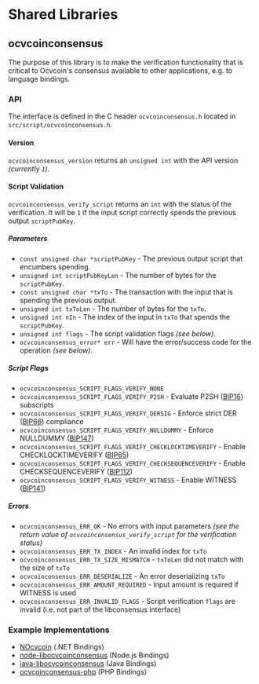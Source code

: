 Shared Libraries
================

## ocvcoinconsensus

The purpose of this library is to make the verification functionality that is critical to Ocvcoin's consensus available to other applications, e.g. to language bindings.

### API

The interface is defined in the C header `ocvcoinconsensus.h` located in `src/script/ocvcoinconsensus.h`.

#### Version

`ocvcoinconsensus_version` returns an `unsigned int` with the API version *(currently `1`)*.

#### Script Validation

`ocvcoinconsensus_verify_script` returns an `int` with the status of the verification. It will be `1` if the input script correctly spends the previous output `scriptPubKey`.

##### Parameters
- `const unsigned char *scriptPubKey` - The previous output script that encumbers spending.
- `unsigned int scriptPubKeyLen` - The number of bytes for the `scriptPubKey`.
- `const unsigned char *txTo` - The transaction with the input that is spending the previous output.
- `unsigned int txToLen` - The number of bytes for the `txTo`.
- `unsigned int nIn` - The index of the input in `txTo` that spends the `scriptPubKey`.
- `unsigned int flags` - The script validation flags *(see below)*.
- `ocvcoinconsensus_error* err` - Will have the error/success code for the operation *(see below)*.

##### Script Flags
- `ocvcoinconsensus_SCRIPT_FLAGS_VERIFY_NONE`
- `ocvcoinconsensus_SCRIPT_FLAGS_VERIFY_P2SH` - Evaluate P2SH ([BIP16](https://github.com/ocvcoin/bips/blob/master/bip-0016.mediawiki)) subscripts
- `ocvcoinconsensus_SCRIPT_FLAGS_VERIFY_DERSIG` - Enforce strict DER ([BIP66](https://github.com/ocvcoin/bips/blob/master/bip-0066.mediawiki)) compliance
- `ocvcoinconsensus_SCRIPT_FLAGS_VERIFY_NULLDUMMY` - Enforce NULLDUMMY ([BIP147](https://github.com/ocvcoin/bips/blob/master/bip-0147.mediawiki))
- `ocvcoinconsensus_SCRIPT_FLAGS_VERIFY_CHECKLOCKTIMEVERIFY` - Enable CHECKLOCKTIMEVERIFY ([BIP65](https://github.com/ocvcoin/bips/blob/master/bip-0065.mediawiki))
- `ocvcoinconsensus_SCRIPT_FLAGS_VERIFY_CHECKSEQUENCEVERIFY` - Enable CHECKSEQUENCEVERIFY ([BIP112](https://github.com/ocvcoin/bips/blob/master/bip-0112.mediawiki))
- `ocvcoinconsensus_SCRIPT_FLAGS_VERIFY_WITNESS` - Enable WITNESS ([BIP141](https://github.com/ocvcoin/bips/blob/master/bip-0141.mediawiki))

##### Errors
- `ocvcoinconsensus_ERR_OK` - No errors with input parameters *(see the return value of `ocvcoinconsensus_verify_script` for the verification status)*
- `ocvcoinconsensus_ERR_TX_INDEX` - An invalid index for `txTo`
- `ocvcoinconsensus_ERR_TX_SIZE_MISMATCH` - `txToLen` did not match with the size of `txTo`
- `ocvcoinconsensus_ERR_DESERIALIZE` - An error deserializing `txTo`
- `ocvcoinconsensus_ERR_AMOUNT_REQUIRED` - Input amount is required if WITNESS is used
- `ocvcoinconsensus_ERR_INVALID_FLAGS` - Script verification `flags` are invalid (i.e. not part of the libconsensus interface)

### Example Implementations
- [NOcvcoin](https://github.com/MetacoSA/NOcvcoin/blob/5e1055cd7c4186dee4227c344af8892aea54faec/NOcvcoin/Script.cs#L979-#L1031) (.NET Bindings)
- [node-libocvcoinconsensus](https://github.com/bitpay/node-libocvcoinconsensus) (Node.js Bindings)
- [java-libocvcoinconsensus](https://github.com/dexX7/java-libocvcoinconsensus) (Java Bindings)
- [ocvcoinconsensus-php](https://github.com/Bit-Wasp/ocvcoinconsensus-php) (PHP Bindings)
